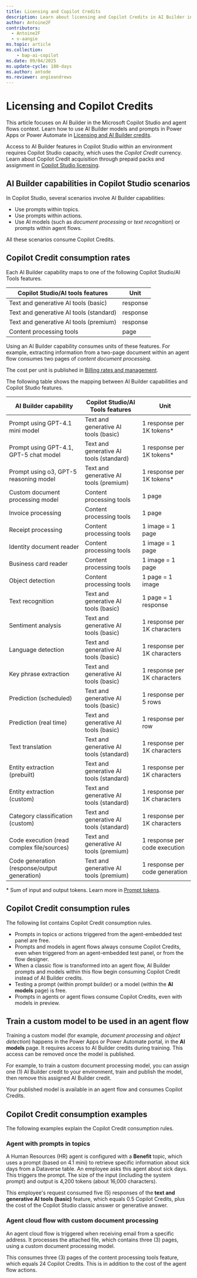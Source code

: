 ```yaml
---
title: Licensing and Copilot Credits
description: Learn about licensing and Copilot Credits in AI Builder in Microsoft Copilot Studio
author: Antoine2F
contributors:
  - Antoine2F
  - v-aangie
ms.topic: article
ms.collection: 
    - bap-ai-copilot
ms.date: 09/04/2025
ms.update-cycle: 180-days
ms.author: antode
ms.reviewer: angieandrews
---
```


# Licensing and Copilot Credits

This article focuses on AI Builder in the Microsoft Copilot Studio and agent flows context. Learn how to use AI Builder models and prompts in Power Apps or Power Automate in [Licensing and AI Builder credits](credit-management.md).

Access to AI Builder features in Copilot Studio within an environment requires Copilot Studio capacity, which uses the *Copilot Credit* currency. Learn about Copilot Credit acquisition through prepaid packs and assignment in [Copilot Studio licensing](/microsoft-copilot-studio/billing-licensing).

## AI Builder capabilities in Copilot Studio scenarios

In Copilot Studio, several scenarios involve AI Builder capabilities:

- Use prompts within topics.
- Use prompts within actions.
- Use AI models (such as *document processing* or *text recognition*) or prompts within agent flows.

All these scenarios consume Copilot Credits.

## Copilot Credit consumption rates

Each AI Builder capability maps to one of the following Copilot Studio/AI Tools features.
 
| Copilot Studio/AI tools features         | Unit        |
|------------------------------------------|-------------|
|Text and generative AI tools (basic)      | response    |
|Text and generative AI tools (standard)   | response    |
|Text and generative AI tools (premium)    | response    |
| Content processing tools                 | page        |

Using an AI Builder capability consumes units of these features. For example, extracting information from a two-page document within an agent flow consumes two pages of *content document processing*.

The cost per unit is published in [Billing rates and management](/microsoft-copilot-studio/requirements-messages-management#message-scenarios).

The following table shows the mapping between AI Builder capabilities and Copilot Studio features.

 | AI Builder capability                   | Copilot Studio/AI Tools features         |                        Unit |
|------------------------------------------|------------------------------------------|-----------------------------|
| Prompt using GPT-4.1 mini model          | Text and generative AI tools (basic)     | 1 response per 1K tokens*   |
| Prompt using GPT-4.1, GPT-5 chat model   | Text and generative AI tools (standard)  | 1 response per 1K tokens*   |
| Prompt using o3, GPT-5 reasoning model   | Text and generative AI tools (premium)   | 1 response per 1K tokens*   |
| Custom document processing model    | Content processing tools                 | 1 page                      |
| Invoice processing                  | Content processing tools                 | 1 page                      |
| Receipt processing                  | Content processing tools                 | 1 image = 1 page            |
| Identity document reader            | Content processing tools                 | 1 image = 1 page            |
| Business card reader                | Content processing tools                 | 1 image = 1 page            |
| Object detection                    | Content processing tools                 | 1 page = 1 image            |
| Text recognition                    | Text and generative AI tools (basic)     | 1 page = 1 response         |
| Sentiment analysis                  | Text and generative AI tools (basic)     | 1 response per 1K characters|
| Language detection                  | Text and generative AI tools (basic)     | 1 response per 1K characters|
| Key phrase extraction               | Text and generative AI tools (basic)     | 1 response per 1K characters|
| Prediction (scheduled)              | Text and generative AI tools (basic)     | 1 response per 5 rows       |
| Prediction (real time)              | Text and generative AI tools (basic)     | 1 response per row          |
| Text translation                    | Text and generative AI tools (standard)  | 1 response per 1K characters|
| Entity extraction (prebuilt)        | Text and generative AI tools (standard)  | 1 response per 1K characters|
| Entity extraction (custom)          | Text and generative AI tools (standard)  | 1 response per 1K characters|
| Category classification (custom)    | Text and generative AI tools (standard)  | 1 response per 1K characters|
| Code execution (read complex file/sources)   | Text and generative AI tools (premium)  | 1 response per code execution |
| Code generation (response/output generation)   | Text and generative AI tools (premium)  | 1 response per code generation |

\* Sum of input and output tokens. Learn more in [Prompt tokens](licensing-prompt-tokens.md).

## Copilot Credit consumption rules

The following list contains Copilot Credit consumption rules.

- Prompts in topics or actions triggered from the agent-embedded test panel are free.
- Prompts and models in agent flows always consume Copilot Credits, even when triggered from an agent-embedded test panel, or from the flow designer.
- When a classic flow is transformed into an agent flow, AI Builder prompts and models within this flow begin consuming Copilot Credit instead of AI Builder credits.
- Testing a prompt (within prompt builder) or a model (within the **AI models** page) is free.
- Prompts in agents or agent flows consume Copilot Credits, even with models in preview.

## Train a custom model to be used in an agent flow

Training a custom model (for example, *document processing* and *object detection*) happens in the Power Apps or Power Automate portal, in the **AI models** page. It requires access to AI Builder credits during training. This access can be removed once the model is published.

For example, to train a custom document processing model, you can assign one (1) AI Builder credit to your environment, train and publish the model, then remove this assigned AI Builder credit.

Your published model is available in an agent flow and consumes Copilot Credits.

## Copilot Credit consumption examples

The following examples explain the Copilot Credit consumption rules.

### Agent with prompts in topics

A Human Resources (HR) agent is configured with a **Benefit** topic, which uses a prompt (based on 4.1 mini) to retrieve specific information about sick days from a Dataverse table. An employee asks this agent about sick days. This triggers the prompt. The size of the input (including the system prompt) and output is 4,200 tokens (about 16,000 characters).

This employee's request consumed five (5) responses of the **text and generative AI tools (basic)** feature, which equals 0.5 Copilot Credits, plus the cost of the Copilot Studio classic answer or generative answer.

### Agent cloud flow with custom document processing

An agent cloud flow is triggered when receiving email from a specific address. It processes the attached file, which contains three (3) pages, using a custom document processing model.

This consumes three (3) pages of the content processing tools feature, which equals 24 Copilot Credits. This is in addition to the cost of the agent flow actions.

